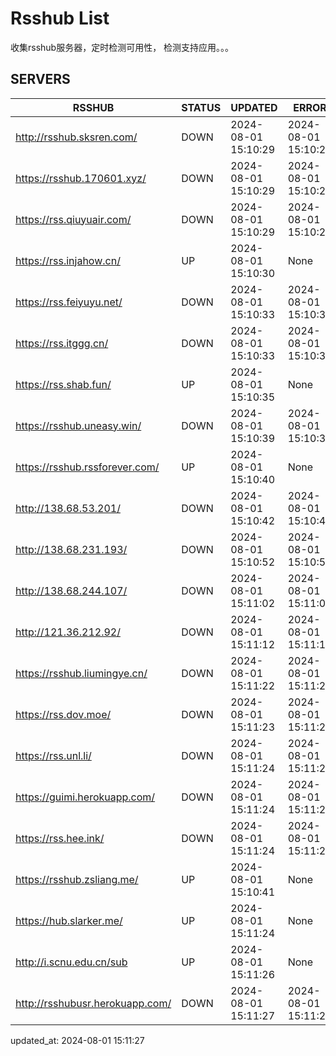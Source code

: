 # Rsshub List

收集rsshub服务器，定时检测可用性， 检测支持应用。。。


## SERVERS

|  RSSHUB   | STATUS  | UPDATED  | ERROR  | TWITTER |  
|  ----  | ----  | ----  | ----  | ---- |  
| http://rsshub.sksren.com/ | DOWN | 2024-08-01 15:10:29 | 2024-08-01 15:10:29 |  
| https://rsshub.170601.xyz/ | DOWN | 2024-08-01 15:10:29 | 2024-08-01 15:10:29 |  
| https://rss.qiuyuair.com/ | DOWN | 2024-08-01 15:10:29 | 2024-08-01 15:10:29 |  
| https://rss.injahow.cn/ | UP | 2024-08-01 15:10:30 | None ||  
| https://rss.feiyuyu.net/ | DOWN | 2024-08-01 15:10:33 | 2024-08-01 15:10:33 |  
| https://rss.itggg.cn/ | DOWN | 2024-08-01 15:10:33 | 2024-08-01 15:10:33 |  
| https://rss.shab.fun/ | UP | 2024-08-01 15:10:35 | None ||  
| https://rsshub.uneasy.win/ | DOWN | 2024-08-01 15:10:39 | 2024-08-01 15:10:39 |  
| https://rsshub.rssforever.com/ | UP | 2024-08-01 15:10:40 | None ||  
| http://138.68.53.201/ | DOWN | 2024-08-01 15:10:42 | 2024-08-01 15:10:42 |  
| http://138.68.231.193/ | DOWN | 2024-08-01 15:10:52 | 2024-08-01 15:10:52 |  
| http://138.68.244.107/ | DOWN | 2024-08-01 15:11:02 | 2024-08-01 15:11:02 |  
| http://121.36.212.92/ | DOWN | 2024-08-01 15:11:12 | 2024-08-01 15:11:12 |  
| https://rsshub.liumingye.cn/ | DOWN | 2024-08-01 15:11:22 | 2024-08-01 15:11:22 |  
| https://rss.dov.moe/ | DOWN | 2024-08-01 15:11:23 | 2024-08-01 15:11:23 |  
| https://rss.unl.li/ | DOWN | 2024-08-01 15:11:24 | 2024-08-01 15:11:24 |  
| https://guimi.herokuapp.com/ | DOWN | 2024-08-01 15:11:24 | 2024-08-01 15:11:24 |  
| https://rss.hee.ink/ | DOWN | 2024-08-01 15:11:24 | 2024-08-01 15:11:24 |  
| https://rsshub.zsliang.me/ | UP | 2024-08-01 15:10:41 | None |OK|  
| https://hub.slarker.me/ | UP | 2024-08-01 15:11:24 | None ||  
| http://i.scnu.edu.cn/sub | UP | 2024-08-01 15:11:26 | None ||  
| http://rsshubusr.herokuapp.com/ | DOWN | 2024-08-01 15:11:27 | 2024-08-01 15:11:27 |  
  

updated_at: 2024-08-01 15:11:27  
